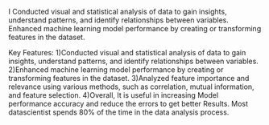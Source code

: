 I Conducted visual and statistical analysis of data to gain insights, understand patterns, and identify relationships between variables. Enhanced machine learning model performance by creating or transforming features in the dataset. 

Key Features: 
1)Conducted visual and statistical analysis of data to gain insights, understand patterns, and identify relationships between variables.
2)Enhanced machine learning model performance by creating or transforming features in the dataset.
3)Analyzed feature importance and relevance using various methods, such as correlation, mutual information, and feature selection.
4)Overall, It is useful in increasing Model performance accuracy and reduce the errors to get better Results. Most datascientist spends 80% of the time in the data
analysis process.
